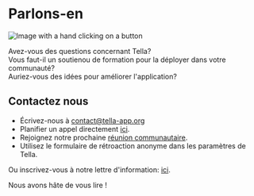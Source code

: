<div className="section" id="get-in-touch">
    <h1>Parlons-en</h1>
    <div className="columns">
        <div className="column">
            <img className="home-illustrations" src="img/contact.png" alt="Image with a hand clicking on a button"/>
        </div>
        <div className="column">
            <p>
                Avez-vous des questions concernant Tella?<br/> 
                Vous faut-il un soutienou de formation pour la déployer dans votre communauté?<br/>
                Auriez-vous des idées pour améliorer l'application?<br/>
            </p>
            <h2>Contactez nous</h2>
            <ul>
                <li> Écrivez-nous à <a href="mailto:contact@tella-app.org">contact@tella-app.org</a></li>
                <li> Planifier un appel directement <a href="https://calendly.com/d/grp-5v7-rjf/tella-meeting">ici</a>.</li>
                <li> Rejoignez notre prochaine <a href="community-meetings">réunion communautaire</a>.</li>
                <li> Utilisez le formulaire de rétroaction anonyme dans les paramètres de Tella.</li>
            </ul>
            <p> Ou inscrivez-vous à notre lettre d'information: <a href="https://blog.wearehorizontal.org/tag/tella/">ici</a>.</p>
            <p>Nous avons hâte de vous lire !</p>
        </div>
    </div>
</div>
